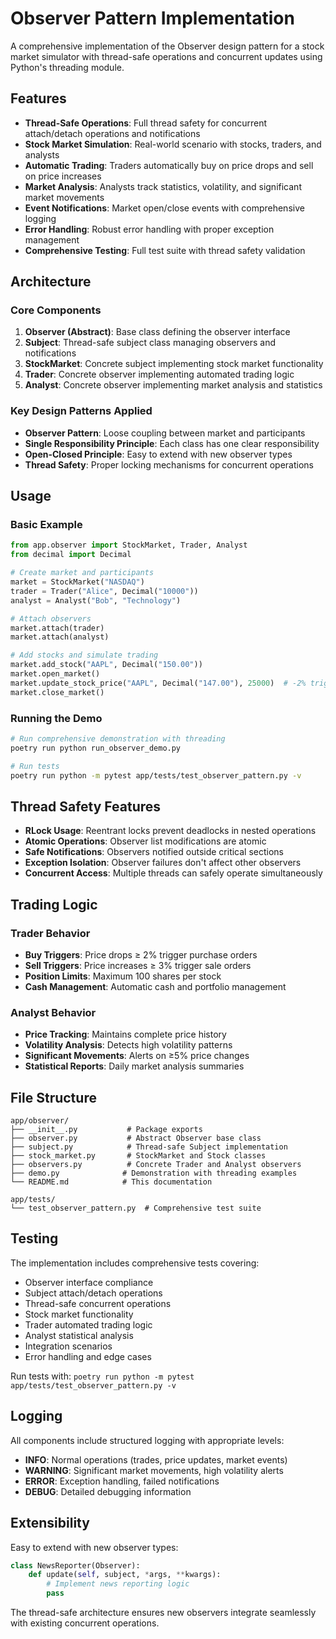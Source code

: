 # Observer Pattern Implementation

A comprehensive implementation of the Observer design pattern for a stock market simulator with thread-safe operations and concurrent updates using Python's threading module.

## Features

- **Thread-Safe Operations**: Full thread safety for concurrent attach/detach operations and notifications
- **Stock Market Simulation**: Real-world scenario with stocks, traders, and analysts
- **Automatic Trading**: Traders automatically buy on price drops and sell on price increases
- **Market Analysis**: Analysts track statistics, volatility, and significant market movements
- **Event Notifications**: Market open/close events with comprehensive logging
- **Error Handling**: Robust error handling with proper exception management
- **Comprehensive Testing**: Full test suite with thread safety validation

## Architecture

### Core Components

1. **Observer (Abstract)**: Base class defining the observer interface
2. **Subject**: Thread-safe subject class managing observers and notifications
3. **StockMarket**: Concrete subject implementing stock market functionality
4. **Trader**: Concrete observer implementing automated trading logic
5. **Analyst**: Concrete observer implementing market analysis and statistics

### Key Design Patterns Applied

- **Observer Pattern**: Loose coupling between market and participants
- **Single Responsibility Principle**: Each class has one clear responsibility
- **Open-Closed Principle**: Easy to extend with new observer types
- **Thread Safety**: Proper locking mechanisms for concurrent operations

## Usage

### Basic Example

```python
from app.observer import StockMarket, Trader, Analyst
from decimal import Decimal

# Create market and participants
market = StockMarket("NASDAQ")
trader = Trader("Alice", Decimal("10000"))
analyst = Analyst("Bob", "Technology")

# Attach observers
market.attach(trader)
market.attach(analyst)

# Add stocks and simulate trading
market.add_stock("AAPL", Decimal("150.00"))
market.open_market()
market.update_stock_price("AAPL", Decimal("147.00"), 25000)  # -2% triggers buys
market.close_market()
```

### Running the Demo

```bash
# Run comprehensive demonstration with threading
poetry run python run_observer_demo.py

# Run tests
poetry run python -m pytest app/tests/test_observer_pattern.py -v
```

## Thread Safety Features

- **RLock Usage**: Reentrant locks prevent deadlocks in nested operations
- **Atomic Operations**: Observer list modifications are atomic
- **Safe Notifications**: Observers notified outside critical sections
- **Exception Isolation**: Observer failures don't affect other observers
- **Concurrent Access**: Multiple threads can safely operate simultaneously

## Trading Logic

### Trader Behavior

- **Buy Triggers**: Price drops ≥ 2% trigger purchase orders
- **Sell Triggers**: Price increases ≥ 3% trigger sale orders  
- **Position Limits**: Maximum 100 shares per stock
- **Cash Management**: Automatic cash and portfolio management

### Analyst Behavior

- **Price Tracking**: Maintains complete price history
- **Volatility Analysis**: Detects high volatility patterns
- **Significant Movements**: Alerts on ≥5% price changes
- **Statistical Reports**: Daily market analysis summaries

## File Structure

```
app/observer/
├── __init__.py           # Package exports
├── observer.py           # Abstract Observer base class
├── subject.py            # Thread-safe Subject implementation
├── stock_market.py       # StockMarket and Stock classes
├── observers.py          # Concrete Trader and Analyst observers
├── demo.py              # Demonstration with threading examples
└── README.md            # This documentation

app/tests/
└── test_observer_pattern.py  # Comprehensive test suite
```

## Testing

The implementation includes comprehensive tests covering:

- Observer interface compliance
- Subject attach/detach operations  
- Thread-safe concurrent operations
- Stock market functionality
- Trader automated trading logic
- Analyst statistical analysis
- Integration scenarios
- Error handling and edge cases

Run tests with: `poetry run python -m pytest app/tests/test_observer_pattern.py -v`

## Logging

All components include structured logging with appropriate levels:

- **INFO**: Normal operations (trades, price updates, market events)
- **WARNING**: Significant market movements, high volatility alerts
- **ERROR**: Exception handling, failed notifications
- **DEBUG**: Detailed debugging information

## Extensibility

Easy to extend with new observer types:

```python
class NewsReporter(Observer):
    def update(self, subject, *args, **kwargs):
        # Implement news reporting logic
        pass
```

The thread-safe architecture ensures new observers integrate seamlessly with existing concurrent operations.